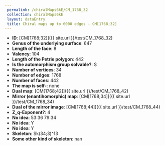 ```yaml
--- 
 permalink: /chiralMaps6kE/CM_1768_32 
 collection: chiralMaps6kE
 layout: dataEntry
 title: Chiral maps up to 6000 edges - CM[1768;32]
---
```


- **ID**: [CM[1768;32]]({{ site.url }}/test/CM_1768_32)
- **Genus of the underlying surface**: 647
- **Length of the face**: 8
- **Valency**: 104
- **Length of the Petrie polygon**: 442
- **Is the automorphism group solvable?**: S
- **Number of vertices**: 34
- **Number of edges**: 1768
- **Number of faces**: 442
- **The map is self-**: none
- **Dual map**: [CM[1768;42]]({{ site.url }}/test/CM_1768_42)
- **Mirror (enantihomorphic) map**: [CM[1768;34]]({{ site.url }}/test/CM_1768_34)
- **Dual of the mirror image**: [CM[1768;44]]({{ site.url }}/test/CM_1768_44)
- **Z_q-Exponent?**: 4
- **No idea**:  53:36 79:34
- **No idea**: Y
- **No idea**: Y
- **Skeleton**: Sk(34;3)^13
- **Some other kind of skeleton**: nan

